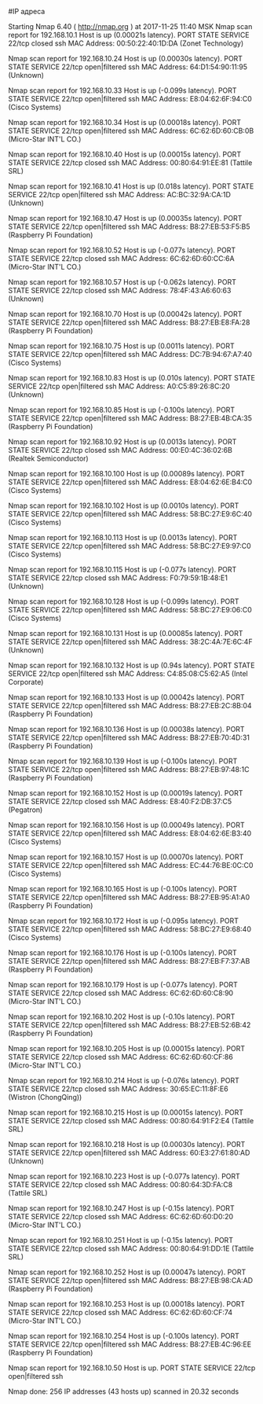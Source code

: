 #IP адреса <a name="7"></a>

Starting Nmap 6.40 ( http://nmap.org ) at 2017-11-25 11:40 MSK
Nmap scan report for 192.168.10.1
Host is up (0.00021s latency).
PORT   STATE  SERVICE
22/tcp closed ssh
MAC Address: 00:50:22:40:1D:DA (Zonet Technology)

Nmap scan report for 192.168.10.24
Host is up (0.00030s latency).
PORT   STATE         SERVICE
22/tcp open|filtered ssh
MAC Address: 64:D1:54:90:11:95 (Unknown)

Nmap scan report for 192.168.10.33
Host is up (-0.099s latency).
PORT   STATE         SERVICE
22/tcp open|filtered ssh
MAC Address: E8:04:62:6F:94:C0 (Cisco Systems)

Nmap scan report for 192.168.10.34
Host is up (0.00018s latency).
PORT   STATE         SERVICE
22/tcp open|filtered ssh
MAC Address: 6C:62:6D:60:CB:0B (Micro-Star INT'L CO.)

Nmap scan report for 192.168.10.40
Host is up (0.00015s latency).
PORT   STATE  SERVICE
22/tcp closed ssh
MAC Address: 00:80:64:91:EE:81 (Tattile SRL)

Nmap scan report for 192.168.10.41
Host is up (0.018s latency).
PORT   STATE         SERVICE
22/tcp open|filtered ssh
MAC Address: AC:BC:32:9A:CA:1D (Unknown)

Nmap scan report for 192.168.10.47
Host is up (0.00035s latency).
PORT   STATE         SERVICE
22/tcp open|filtered ssh
MAC Address: B8:27:EB:53:F5:B5 (Raspberry Pi Foundation)

Nmap scan report for 192.168.10.52
Host is up (-0.077s latency).
PORT   STATE  SERVICE
22/tcp closed ssh
MAC Address: 6C:62:6D:60:CC:6A (Micro-Star INT'L CO.)

Nmap scan report for 192.168.10.57
Host is up (-0.062s latency).
PORT   STATE  SERVICE
22/tcp closed ssh
MAC Address: 78:4F:43:A6:60:63 (Unknown)

Nmap scan report for 192.168.10.70
Host is up (0.00042s latency).
PORT   STATE         SERVICE
22/tcp open|filtered ssh
MAC Address: B8:27:EB:E8:FA:28 (Raspberry Pi Foundation)

Nmap scan report for 192.168.10.75
Host is up (0.0011s latency).
PORT   STATE         SERVICE
22/tcp open|filtered ssh
MAC Address: DC:7B:94:67:A7:40 (Cisco Systems)

Nmap scan report for 192.168.10.83
Host is up (0.010s latency).
PORT   STATE         SERVICE
22/tcp open|filtered ssh
MAC Address: A0:C5:89:26:8C:20 (Unknown)

Nmap scan report for 192.168.10.85
Host is up (-0.100s latency).
PORT   STATE         SERVICE
22/tcp open|filtered ssh
MAC Address: B8:27:EB:4B:CA:35 (Raspberry Pi Foundation)

Nmap scan report for 192.168.10.92
Host is up (0.0013s latency).
PORT   STATE  SERVICE
22/tcp closed ssh
MAC Address: 00:E0:4C:36:02:6B (Realtek Semiconductor)

Nmap scan report for 192.168.10.100
Host is up (0.00089s latency).
PORT   STATE         SERVICE
22/tcp open|filtered ssh
MAC Address: E8:04:62:6E:B4:C0 (Cisco Systems)

Nmap scan report for 192.168.10.102
Host is up (0.0010s latency).
PORT   STATE         SERVICE
22/tcp open|filtered ssh
MAC Address: 58:BC:27:E9:6C:40 (Cisco Systems)

Nmap scan report for 192.168.10.113
Host is up (0.0013s latency).
PORT   STATE         SERVICE
22/tcp open|filtered ssh
MAC Address: 58:BC:27:E9:97:C0 (Cisco Systems)

Nmap scan report for 192.168.10.115
Host is up (-0.077s latency).
PORT   STATE  SERVICE
22/tcp closed ssh
MAC Address: F0:79:59:1B:48:E1 (Unknown)

Nmap scan report for 192.168.10.128
Host is up (-0.099s latency).
PORT   STATE         SERVICE
22/tcp open|filtered ssh
MAC Address: 58:BC:27:E9:06:C0 (Cisco Systems)

Nmap scan report for 192.168.10.131
Host is up (0.00085s latency).
PORT   STATE         SERVICE
22/tcp open|filtered ssh
MAC Address: 38:2C:4A:7E:6C:4F (Unknown)

Nmap scan report for 192.168.10.132
Host is up (0.94s latency).
PORT   STATE         SERVICE
22/tcp open|filtered ssh
MAC Address: C4:85:08:C5:62:A5 (Intel Corporate)

Nmap scan report for 192.168.10.133
Host is up (0.00042s latency).
PORT   STATE         SERVICE
22/tcp open|filtered ssh
MAC Address: B8:27:EB:2C:8B:04 (Raspberry Pi Foundation)

Nmap scan report for 192.168.10.136
Host is up (0.00038s latency).
PORT   STATE         SERVICE
22/tcp open|filtered ssh
MAC Address: B8:27:EB:70:4D:31 (Raspberry Pi Foundation)

Nmap scan report for 192.168.10.139
Host is up (-0.100s latency).
PORT   STATE         SERVICE
22/tcp open|filtered ssh
MAC Address: B8:27:EB:97:48:1C (Raspberry Pi Foundation)

Nmap scan report for 192.168.10.152
Host is up (0.00019s latency).
PORT   STATE  SERVICE
22/tcp closed ssh
MAC Address: E8:40:F2:DB:37:C5 (Pegatron)

Nmap scan report for 192.168.10.156
Host is up (0.00049s latency).
PORT   STATE         SERVICE
22/tcp open|filtered ssh
MAC Address: E8:04:62:6E:B3:40 (Cisco Systems)

Nmap scan report for 192.168.10.157
Host is up (0.00070s latency).
PORT   STATE         SERVICE
22/tcp open|filtered ssh
MAC Address: EC:44:76:BE:0C:C0 (Cisco Systems)

Nmap scan report for 192.168.10.165
Host is up (-0.100s latency).
PORT   STATE         SERVICE
22/tcp open|filtered ssh
MAC Address: B8:27:EB:95:A1:A0 (Raspberry Pi Foundation)

Nmap scan report for 192.168.10.172
Host is up (-0.095s latency).
PORT   STATE         SERVICE
22/tcp open|filtered ssh
MAC Address: 58:BC:27:E9:68:40 (Cisco Systems)

Nmap scan report for 192.168.10.176
Host is up (-0.100s latency).
PORT   STATE         SERVICE
22/tcp open|filtered ssh
MAC Address: B8:27:EB:F7:37:AB (Raspberry Pi Foundation)

Nmap scan report for 192.168.10.179
Host is up (-0.077s latency).
PORT   STATE  SERVICE
22/tcp closed ssh
MAC Address: 6C:62:6D:60:C8:90 (Micro-Star INT'L CO.)

Nmap scan report for 192.168.10.202
Host is up (-0.10s latency).
PORT   STATE         SERVICE
22/tcp open|filtered ssh
MAC Address: B8:27:EB:52:6B:42 (Raspberry Pi Foundation)

Nmap scan report for 192.168.10.205
Host is up (0.00015s latency).
PORT   STATE  SERVICE
22/tcp closed ssh
MAC Address: 6C:62:6D:60:CF:86 (Micro-Star INT'L CO.)

Nmap scan report for 192.168.10.214
Host is up (-0.076s latency).
PORT   STATE  SERVICE
22/tcp closed ssh
MAC Address: 30:65:EC:11:8F:E6 (Wistron (ChongQing))

Nmap scan report for 192.168.10.215
Host is up (0.00015s latency).
PORT   STATE  SERVICE
22/tcp closed ssh
MAC Address: 00:80:64:91:F2:E4 (Tattile SRL)

Nmap scan report for 192.168.10.218
Host is up (0.00030s latency).
PORT   STATE         SERVICE
22/tcp open|filtered ssh
MAC Address: 60:E3:27:61:80:AD (Unknown)

Nmap scan report for 192.168.10.223
Host is up (-0.077s latency).
PORT   STATE  SERVICE
22/tcp closed ssh
MAC Address: 00:80:64:3D:FA:C8 (Tattile SRL)

Nmap scan report for 192.168.10.247
Host is up (-0.15s latency).
PORT   STATE  SERVICE
22/tcp closed ssh
MAC Address: 6C:62:6D:60:D0:20 (Micro-Star INT'L CO.)

Nmap scan report for 192.168.10.251
Host is up (-0.15s latency).
PORT   STATE  SERVICE
22/tcp closed ssh
MAC Address: 00:80:64:91:DD:1E (Tattile SRL)

Nmap scan report for 192.168.10.252
Host is up (0.00047s latency).
PORT   STATE         SERVICE
22/tcp open|filtered ssh
MAC Address: B8:27:EB:98:CA:AD (Raspberry Pi Foundation)

Nmap scan report for 192.168.10.253
Host is up (0.00018s latency).
PORT   STATE  SERVICE
22/tcp closed ssh
MAC Address: 6C:62:6D:60:CF:74 (Micro-Star INT'L CO.)

Nmap scan report for 192.168.10.254
Host is up (-0.100s latency).
PORT   STATE         SERVICE
22/tcp open|filtered ssh
MAC Address: B8:27:EB:4C:96:EE (Raspberry Pi Foundation)

Nmap scan report for 192.168.10.50
Host is up.
PORT   STATE         SERVICE
22/tcp open|filtered ssh

Nmap done: 256 IP addresses (43 hosts up) scanned in 20.32 seconds
